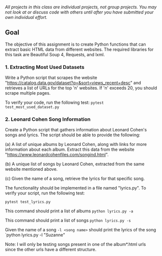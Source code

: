 *All projects in this class are individual projects, not group projects.  You may not look at or discuss code with others until after you have submitted your own individual effort.*


## Goal
The objective of this assignment is to create Python functions that can extract basic HTML data from different websites. The required libraries for this task are Beautiful Soup 4, Requests, and lxml.

### 1. Extracting Most Used Datasets
Write a Python script that scrapes the website "https://catalog.data.gov/dataset?q=&sort=views_recent+desc" and retrieves a list of URLs for the top 'n' websites. If 'n' exceeds 20, you should scrape multiple pages.

To verify your code, run the following test:
`pytest test_most_used_dataset.py`

### 2. Leonard Cohen Song Information
Create a Python script that gathers information about Leonard Cohen's songs and lyrics. The script should be able to provide the following:

(a) A list of unique albums by Leonard Cohen, along with links for more information about each album. Extract this data from the website "https://www.leonardcohenfiles.com/songind.html".

(b) A unique list of songs by Leonard Cohen, extracted from the same website mentioned above.

(c) Given the name of a song, retrieve the lyrics for that specific song.

The functionality should be implemented in a file named "lyrics.py". To verify your script, run the following test:

`pytest test_lyrics.py`

This command should print a list of albums
`python lyrics.py -a`

This command should print a list of songs
`python lyrics.py -s`

Given the name of a song `-l <song name>` should print the lyrics of the song
`python lyrics.py -l "Suzanne"

Note: I will only be testing songs present in one of the album*.html urls since the other urls have a different structure.
